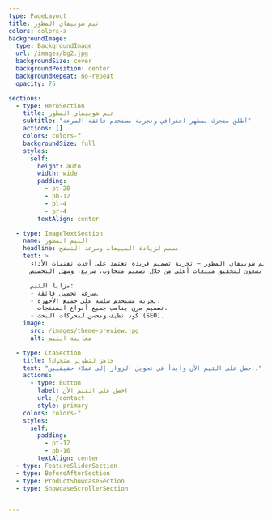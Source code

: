 ```yaml
---
type: PageLayout
title: ثيم شوبيفاي المطور
colors: colors-a
backgroundImage:
  type: BackgroundImage
  url: /images/bg2.jpg
  backgroundSize: cover
  backgroundPosition: center
  backgroundRepeat: no-repeat
  opacity: 75

sections:
  - type: HeroSection
    title: ثيم شوبيفاي المطور
    subtitle: "أطلق متجرك بمظهر احترافي وتجربة مستخدم فائقة السرعة"
    actions: []
    colors: colors-f
    backgroundSize: full
    styles:
      self:
        height: auto
        width: wide
        padding:
          - pt-20
          - pb-12
          - pl-4
          - pr-4
        textAlign: center

  - type: ImageTextSection
    name: الثيم المطور
    headline: مصمم لزيادة المبيعات وسرعة التصفح
    text: >
      نقدم لك ثيم شوبيفاي المطور — تجربة تصميم فريدة تعتمد على أحدث تقنيات الأداء.  
      تم بناء هذا الثيم خصيصًا لأصحاب المتاجر الذين يسعون لتحقيق مبيعات أعلى من خلال تصميم متجاوب، سريع، وسهل التخصيص.

      مزايا الثيم:
      - سرعة تحميل فائقة.
      - تجربة مستخدم سلسة على جميع الأجهزة.
      - تصميم مرن يناسب جميع أنواع المنتجات.
      - كود نظيف ومحسن لمحركات البحث (SEO).
    image:
      src: /images/theme-preview.jpg
      alt: معاينة الثيم

  - type: CtaSection
    title: جاهز لتطوير متجرك؟
    text: "احصل على الثيم الآن وابدأ في تحويل الزوار إلى عملاء حقيقيين."
    actions:
      - type: Button
        label: احصل على الثيم الآن
        url: /contact
        style: primary
    colors: colors-f
    styles:
      self:
        padding:
          - pt-12
          - pb-16
        textAlign: center
  - type: FeatureSliderSection
  - type: BeforeAfterSection
  - type: ProductShowcaseSection
  - type: ShowcaseScrollerSection


---
```

